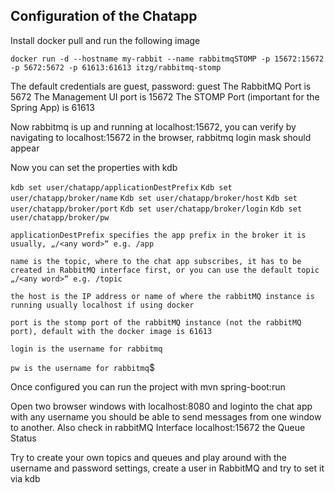 ## Configuration of the Chatapp

Install docker
pull and run the following image

`docker run -d --hostname my-rabbit --name rabbitmqSTOMP -p 15672:15672 -p 5672:5672 -p 61613:61613 itzg/rabbitmq-stomp`

The default credentials are guest, password: guest
The RabbitMQ Port is 5672
The Management UI port is 15672
The STOMP Port (important for the Spring App) is 61613

Now rabbitmq is up and running at localhost:15672, you can verify by navigating to localhost:15672 in the browser, rabbitmq login mask should appear

Now you can set the properties with kdb

`kdb set user/chatapp/applicationDestPrefix`
`Kdb set user/chatapp/broker/name`
`Kdb set user/chatapp/broker/host`
`Kdb set user/chatapp/broker/port`
`Kdb set user/chatapp/broker/login`
`Kdb set user/chatapp/broker/pw`

`applicationDestPrefix specifies the app prefix in the broker it is usually, „/<any word>“ e.g. /app`

`name is the topic, where to the chat app subscribes, it has to be created in RabbitMQ interface first, or you can use the default topic „/<any word>“ e.g. /topic`

`the host is the IP address or name of where the rabbitMQ instance is running usually localhost if using docker`

`port is the stomp port of the rabbitMQ instance (not the rabbitMQ port), default with the docker image is 61613`

`login is the username for rabbitmq`

`pw is the username for rabbitmq`$

Once configured you can run the project with mvn spring-boot:run

Open two browser windows with localhost:8080 and loginto the chat app with any username you should  be able to send messages from one window to another. Also check in rabbitMQ Interface localhost:15672 the Queue Status

Try to create your own topics and queues and play around with the username and password settings, create a user in RabbitMQ and try to set it via kdb
